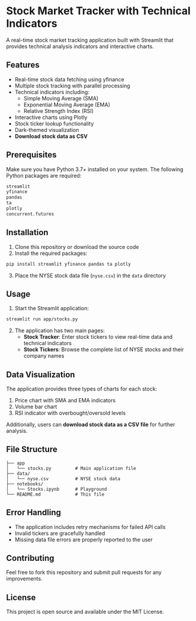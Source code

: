# Stock Market Tracker with Technical Indicators

A real-time stock market tracking application built with Streamlit that provides technical analysis indicators and interactive charts.

## Features

- Real-time stock data fetching using yfinance
- Multiple stock tracking with parallel processing
- Technical indicators including:
  - Simple Moving Average (SMA)
  - Exponential Moving Average (EMA)
  - Relative Strength Index (RSI)
- Interactive charts using Plotly
- Stock ticker lookup functionality
- Dark-themed visualization
- **Download stock data as CSV**

## Prerequisites

Make sure you have Python 3.7+ installed on your system. The following Python packages are required:

```bash
streamlit
yfinance
pandas
ta
plotly
concurrent.futures
```

## Installation

1. Clone this repository or download the source code
2. Install the required packages:
```bash
pip install streamlit yfinance pandas ta plotly
```
3. Place the NYSE stock data file (`nyse.csv`) in the `data` directory

## Usage

1. Start the Streamlit application:
```bash
streamlit run app/stocks.py
```

2. The application has two main pages:
   - **Stock Tracker**: Enter stock tickers to view real-time data and technical indicators
   - **Stock Tickers**: Browse the complete list of NYSE stocks and their company names

## Data Visualization

The application provides three types of charts for each stock:
1. Price chart with SMA and EMA indicators
2. Volume bar chart
3. RSI indicator with overbought/oversold levels

Additionally, users can **download stock data as a CSV file** for further analysis.

## File Structure

```
├── app                   
│   └── stocks.py         # Main application file
├── data/
│   └── nyse.csv          # NYSE stock data
├── notebooks/
│   └── Stocks.ipynb      # Playground
└── README.md             # This file
```

## Error Handling

- The application includes retry mechanisms for failed API calls
- Invalid tickers are gracefully handled
- Missing data file errors are properly reported to the user

## Contributing

Feel free to fork this repository and submit pull requests for any improvements.

## License

This project is open source and available under the MIT License.
